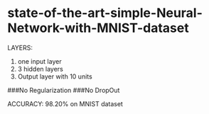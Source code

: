 # state-of-the-art-simple-Neural-Network-with-MNIST-dataset

LAYERS:
1. one input layer
2. 3 hidden layers
3. Output layer with 10 units

###No Regularization
###No DropOut

ACCURACY: 98.20% on MNIST dataset
